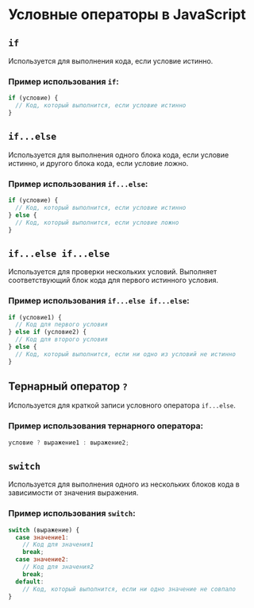 # Условные операторы в JavaScript

## `if`

Используется для выполнения кода, если условие истинно.

### Пример использования `if`:

```javascript
if (условие) {
  // Код, который выполнится, если условие истинно
}
```

## `if...else`

Используется для выполнения одного блока кода, если условие истинно, и другого блока кода, если условие ложно.

### Пример использования `if...else`:

```javascript
if (условие) {
  // Код, который выполнится, если условие истинно
} else {
  // Код, который выполнится, если условие ложно
}
```

## `if...else if...else`

Используется для проверки нескольких условий. Выполняет соответствующий блок кода для первого истинного условия.

### Пример использования `if...else if...else`:

```javascript
if (условие1) {
  // Код для первого условия
} else if (условие2) {
  // Код для второго условия
} else {
  // Код, который выполнится, если ни одно из условий не истинно
}
```

## Тернарный оператор `?`

Используется для краткой записи условного оператора `if...else`.

### Пример использования тернарного оператора:

```javascript
условие ? выражение1 : выражение2;
```

## `switch`

Используется для выполнения одного из нескольких блоков кода в зависимости от значения выражения.

### Пример использования `switch`:

```javascript
switch (выражение) {
  case значение1:
    // Код для значения1
    break;
  case значение2:
    // Код для значения2
    break;
  default:
    // Код, который выполнится, если ни одно значение не совпало
}
```